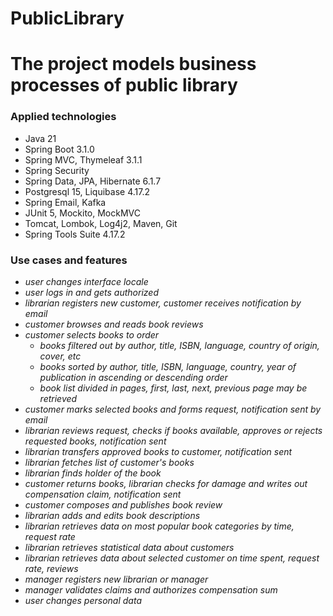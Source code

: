 # PublicLibrary

<h1>The project models business processes of public library</h1>

<h3>Applied technologies</h3>
<ul>
<li>Java 21</li>
<li>Spring Boot 3.1.0</li>
<li>Spring MVC, Thymeleaf 3.1.1</li>
<li>Spring Security</li>
<li>Spring Data, JPA, Hibernate 6.1.7</li>
<li>Postgresql 15, Liquibase 4.17.2</li>
<li>Spring Email, Kafka</li>
<li>JUnit 5, Mockito, MockMVC</li>
<li>Tomcat, Lombok, Log4j2, Maven, Git</li>
<li>Spring Tools Suite 4.17.2</li>
</ul>

<h3>Use cases and features</h3>
<i>
<ul>
<li>user changes interface locale</li>
<li>user logs in and gets authorized</li>
<li>librarian registers new customer, customer receives notification by email</li>
<li>customer browses and reads book reviews</li>
<li>customer selects books to order
		<ul>
		<li>books filtered out by author, title, ISBN, language, country of origin, cover, etc</li>
		<li>books sorted by author, title, ISBN, language, country, year of publication in ascending or descending order</li>
		<li>book list divided in pages, first, last, next, previous page may be retrieved</li>
		</ul>
</li>
<li>customer marks selected books and forms request, notification sent by email</li>
<li>librarian reviews request, checks if books available, approves or rejects requested books, notification sent</li>
<li>librarian transfers approved books to customer, notification sent</li>
<li>librarian fetches list of customer's books</li>
<li>librarian finds holder of the book</li>
<li>customer returns books, librarian checks for damage and writes out compensation claim, notification sent</li>
<li>customer composes and publishes book review</li>
<li>librarian adds and edits book descriptions</li>
<li>librarian retrieves data on most popular book categories by time, request rate</li>
<li>librarian retrieves statistical data about customers</li>
<li>librarian retrieves data about selected customer on time spent, request rate, reviews</li>
<li>manager registers new librarian or manager</li>
<li>manager validates claims and authorizes compensation sum</li>
<li>user changes personal data</li>
</ul>
</i>
